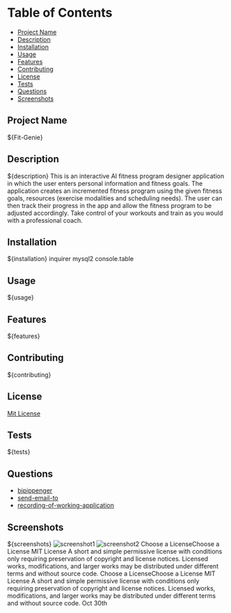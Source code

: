 # Table of Contents
- [Project Name](#project-name)
- [Description](#description)
- [Installation](#installation)
- [Usage](#usage)
- [Features](#features)
- [Contributing](#contributing)
- [License](#license)
- [Tests](#tests)
- [Questions](#questions)
- [Screenshots](#screenshots)
## Project Name
${Fit-Genie}
## Description
${description}
This is an interactive AI fitness program designer application in which the user enters personal information and fitness goals. The application creates an incremented fitness program using the given fitness goals, resources (exercise modalities and scheduling needs). The user can then track their progress in the app and allow the fitness program to be adjusted accordingly. Take control of your workouts and train as you would with a professional coach.
## Installation
${installation}
inquirer
mysql2
console.table
## Usage
${usage}
## Features
${features}
## Contributing
${contributing}
## License
[Mit License](https://choosealicense.com/licenses/mit/#)
## Tests
${tests}
## Questions
- [bjpippenger]()
- [send-email-to]()
- [recording-of-working-application]()
## Screenshots
${screenshots}
![screenshot1](assets\buffgenie.png)
![screenshot2]()
Choose a LicenseChoose a License
MIT License
A short and simple permissive license with conditions only requiring preservation of copyright and license notices. Licensed works, modifications, and larger works may be distributed under different terms and without source code.
Choose a LicenseChoose a License
MIT License
A short and simple permissive license with conditions only requiring preservation of copyright and license notices. Licensed works, modifications, and larger works may be distributed under different terms and without source code.
Oct 30th